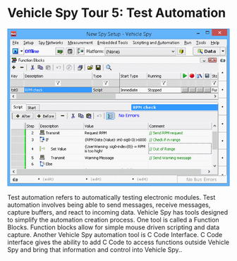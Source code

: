 # Vehicle Spy Tour 5: Test Automation

![Figure 1: Function Block interface in Vehicle Spy](../../../.gitbook/assets/icsFBAutomation.gif)

Test automation refers to automatically testing electronic modules. Test automation involves being able to send messages, receive messages, capture buffers, and react to incoming data. Vehicle Spy has tools designed to simplify the automation creation process. One tool is called a Function Blocks. Function blocks allow for simple mouse driven scripting and data capture. Another Vehicle Spy automation tool is C Code Interface. C Code interface gives the ability to add C Code to access functions outside Vehicle Spy and bring that information and control into Vehicle Spy..
